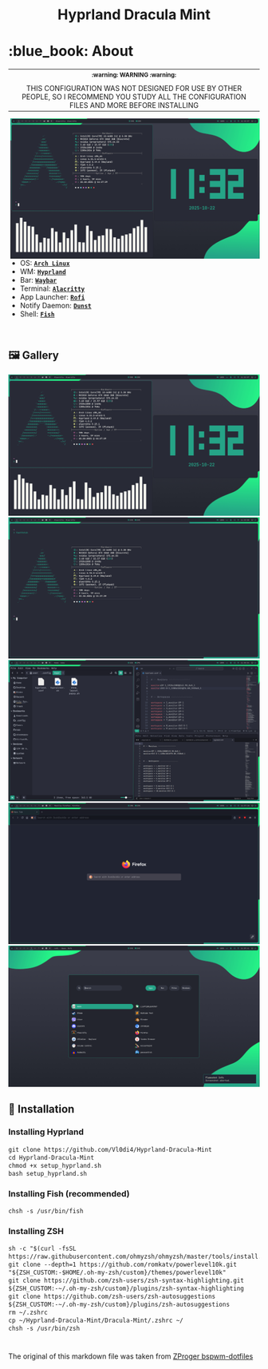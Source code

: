 <h1 align="center">Hyprland Dracula Mint</h1>

<!-- INFORMATION -->
<h1 align="left"> :blue_book: About</h1> 

<table align="center">
   <tr>
      <th align="center">
         <sup>:warning: WARNING :warning:</sup>
      </th>
   </tr>
   <tr>
      <td align="center">
        THIS CONFIGURATION WAS NOT DESIGNED FOR USE BY OTHER PEOPLE,
        SO I RECOMMEND YOU STUDY ALL THE CONFIGURATION FILES AND MORE
        BEFORE INSTALLING
   </tr>
   </table>

<img src="demonstration/1.png" alt="rice" align="right" width="500px">

</br>

 - OS: [**`Arch Linux`**](https://archlinux.org/)
 - WM: [**`Hyprland`**](https://github.com/hyprwm/Hyprland)
 - Bar: [**`Waybar`**](https://github.com/Alexays/Waybar)
 - Terminal: [**`Alacritty`**](https://github.com/alacritty/alacritty)
 - App Launcher: [**`Rofi`**](https://github.com/davatorium/rofi)
 - Notify Daemon: [**`Dunst`**](https://github.com/dunst-project/dunst)
 - Shell: [**`Fish`**](https://github.com/fish-shell/fish-shell)

</br>

<!-- IMAGES -->
## 🖼️ Gallery
![gallery](demonstration/1.png)
![gallery](demonstration/2.png)
![gallery](demonstration/3.png)
![gallery](demonstration/4.png)
![gallery](demonstration/5.png)

<!-- INSTALLATION -->
## :blue_book: Installation

### Installing Hyprland
```
git clone https://github.com/Vl0di4/Hyprland-Dracula-Mint
cd Hyprland-Dracula-Mint
chmod +x setup_hyprland.sh
bash setup_hyprland.sh
```

### Installing Fish (recommended)
```
chsh -s /usr/bin/fish
```

### Installing ZSH
```
sh -c "$(curl -fsSL https://raw.githubusercontent.com/ohmyzsh/ohmyzsh/master/tools/install.sh)"
git clone --depth=1 https://github.com/romkatv/powerlevel10k.git "${ZSH_CUSTOM:-$HOME/.oh-my-zsh/custom}/themes/powerlevel10k"
git clone https://github.com/zsh-users/zsh-syntax-highlighting.git ${ZSH_CUSTOM:-~/.oh-my-zsh/custom}/plugins/zsh-syntax-highlighting
git clone https://github.com/zsh-users/zsh-autosuggestions ${ZSH_CUSTOM:-~/.oh-my-zsh/custom}/plugins/zsh-autosuggestions
rm ~/.zshrc
cp ~/Hyprland-Dracula-Mint/Dracula-Mint/.zshrc ~/
chsh -s /usr/bin/zsh
```

#

The original of this markdown file was taken from [ZProger bspwm-dotfiles](https://github.com/Zproger/bspwm-dotfiles)
